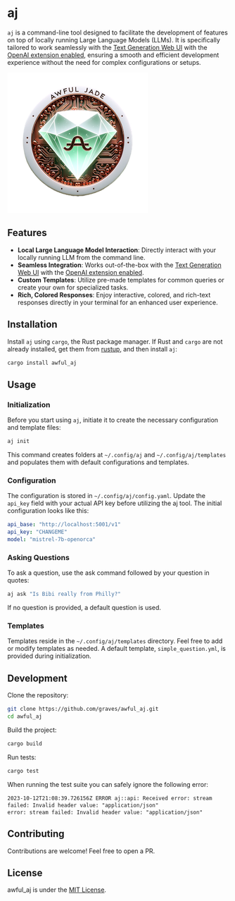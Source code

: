 # aj

`aj` is a command-line tool designed to facilitate the development of features on top of locally running Large Language Models (LLMs). It is specifically tailored to work seamlessly with the [Text Generation Web UI](https://github.com/oobabooga/text-generation-webui/) with the [OpenAI extension enabled](https://github.com/oobabooga/text-generation-webui/tree/main/extensions/openai), ensuring a smooth and efficient development experience without the need for complex configurations or setups.

![Awful Jade CLI tool logo](aj.png)

## Features

- **Local Large Language Model Interaction**: Directly interact with your locally running LLM from the command line.
- **Seamless Integration**: Works out-of-the-box with the [Text Generation Web UI](https://github.com/oobabooga/text-generation-webui/) with the [OpenAI extension enabled](https://github.com/oobabooga/text-generation-webui/tree/main/extensions/openai).
- **Custom Templates**: Utilize pre-made templates for common queries or create your own for specialized tasks.
- **Rich, Colored Responses**: Enjoy interactive, colored, and rich-text responses directly in your terminal for an enhanced user experience.

## Installation

Install `aj` using `cargo`, the Rust package manager. If Rust and `cargo` are not already installed, get them from [rustup](https://rustup.rs/), and then install `aj`:
```sh
cargo install awful_aj
```

## Usage

### Initialization

Before you start using `aj`, initiate it to create the necessary configuration and template files:
```sh
aj init
```

This command creates folders at `~/.config/aj` and `~/.config/aj/templates` and populates them with default configurations and templates.

### Configuration

The configuration is stored in `~/.config/aj/config.yaml`. Update the `api_key` field with your actual API key before utilizing the aj tool. The initial configuration looks like this:
```yaml
api_base: "http://localhost:5001/v1"
api_key: "CHANGEME"
model: "mistrel-7b-openorca"
```

### Asking Questions

To ask a question, use the ask command followed by your question in quotes:
```sh
aj ask "Is Bibi really from Philly?"
```

If no question is provided, a default question is used.

### Templates

Templates reside in the `~/.config/aj/templates` directory. Feel free to add or modify templates as needed. A default template, `simple_question.yml`, is provided during initialization.

## Development

Clone the repository:
```sh
git clone https://github.com/graves/awful_aj.git
cd awful_aj
```
Build the project:
```sh
cargo build
```
Run tests:
```sh
cargo test
```

When running the test suite you can safely ignore the following error:
```
2023-10-12T21:08:39.726156Z ERROR aj::api: Received error: stream failed: Invalid header value: "application/json"
error: stream failed: Invalid header value: "application/json"
```

## Contributing

Contributions are welcome! Feel free to open a PR.

## License

awful_aj is under the [MIT License](LICENSE).
